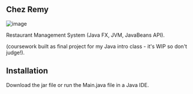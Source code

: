 ## Chez Remy
![image](Restaurant-Management/chezremy.png?raw=true)

Restaurant Management System (Java FX, JVM, JavaBeans API).

(coursework built as final project for my Java intro class - it's WIP so don't judge!).

## Installation

Download the jar file or run the Main.java file in a Java IDE.
